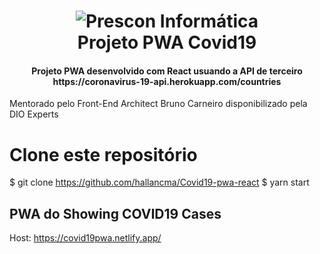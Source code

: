 <h1 align = "center">
    <img alt = "Prescon Informática" src = "http://www.presconinformatica.com.br/img/logo_prescon.png" />
    <br>
    Projeto PWA Covid19
</h1>

<h4 align = "center">
  Projeto PWA desenvolvido com React usuando a API de terceiro https://coronavirus-19-api.herokuapp.com/countries
</h4>


Mentorado pelo Front-End Architect Bruno Carneiro disponibilizado pela DIO Experts

# Clone este repositório
$ git clone https://github.com/hallancma/Covid19-pwa-react
$ yarn start


## PWA do Showing COVID19 Cases

Host: https://covid19pwa.netlify.app/
